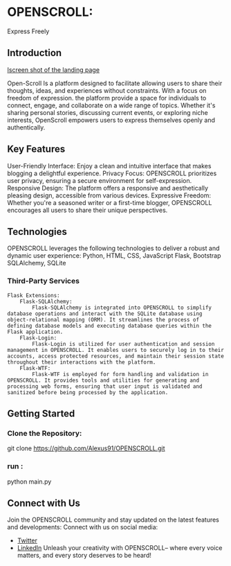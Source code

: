 #  OPENSCROLL: 
Express Freely
## Introduction
[Iscreen shot of the landing page ](/webapp/static/img/Screenshot.png)

Open-Scroll Is a platform designed to facilitate allowing users to share their thoughts, ideas, and experiences without constraints. With a focus on freedom of expression. the platform provide a space for individuals to connect, engage, and collaborate on a wide range of topics. Whether it's sharing personal stories, discussing current events, or exploring niche interests, OpenScroll empowers users to express themselves openly and authentically. 
## Key Features
User-Friendly Interface: Enjoy a clean and intuitive interface that makes blogging a delightful experience.
Privacy Focus: OPENSCROLL  prioritizes user privacy, ensuring a secure environment for self-expression.
Responsive Design: The platform offers a responsive and aesthetically pleasing design, accessible from various devices.
Expressive Freedom: Whether you're a seasoned writer or a first-time blogger, OPENSCROLL encourages all users to share their unique perspectives.
## Technologies
OPENSCROLL leverages the following technologies to deliver a robust and dynamic user experience:
Python, HTML, CSS, JavaScript
Flask, Bootstrap
SQLAlchemy, SQLite
### Third-Party Services

    Flask Extensions:
        Flask-SQLAlchemy:
            Flask-SQLAlchemy is integrated into OPENSCROLL to simplify database operations and interact with the SQLite database using object-relational mapping (ORM). It streamlines the process of defining database models and executing database queries within the Flask application.
        Flask-Login:
            Flask-Login is utilized for user authentication and session management in OPENSCROLL. It enables users to securely log in to their accounts, access protected resources, and maintain their session state throughout their interactions with the platform.
        Flask-WTF:
            Flask-WTF is employed for form handling and validation in OPENSCROLL. It provides tools and utilities for generating and processing web forms, ensuring that user input is validated and sanitized before being processed by the application.
## Getting Started
### Clone the Repository:
git clone https://github.com/Alexus91/OPENSCROLL.git
### run :
python main.py
## Connect with Us
Join the OPENSCROLL community and stay updated on the latest features and developments:
Connect with us on social media:
- [Twitter](https://twitter.com/kamalfadlll)
- [LinkedIn](https://www.linkedin.com/in/kamal-fadl-602b97191)
Unleash your creativity with OPENSCROLL– where every voice matters, and every story deserves to be heard!
